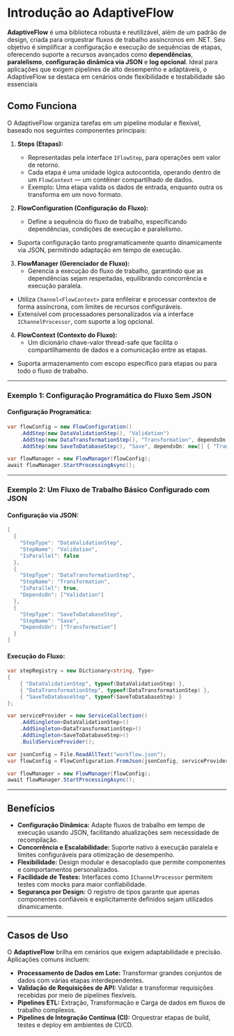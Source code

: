 # Introdução ao AdaptiveFlow

**AdaptiveFlow** é uma biblioteca robusta e reutilizável, além de um padrão de design, criada para orquestrar fluxos de trabalho assíncronos em .NET. Seu objetivo é simplificar a configuração e execução de sequências de etapas, oferecendo suporte a recursos avançados como **dependências**, **paralelismo**, **configuração dinâmica via JSON** e **log opcional**. Ideal para aplicações que exigem pipelines de alto desempenho e adaptáveis, o AdaptiveFlow se destaca em cenários onde flexibilidade e testabilidade são essenciais

## Como Funciona

O AdaptiveFlow organiza tarefas em um pipeline modular e flexível, baseado nos seguintes componentes principais:

1. **Steps (Etapas):**
   - Representadas pela interface `IFlowStep`, para operações sem valor de retorno.
   - Cada etapa é uma unidade lógica autocontida, operando dentro de um `FlowContext` — um contêiner compartilhado de dados.
   - Exemplo: Uma etapa valida os dados de entrada, enquanto outra os transforma em um novo formato.

2. **FlowConfiguration (Configuração do Fluxo):**
   - Define a sequência do fluxo de trabalho, especificando dependências, condições de execução e paralelismo.
  - Suporta configuração tanto programaticamente quanto dinamicamente via JSON, permitindo adaptação em tempo de execução.

3. **FlowManager (Gerenciador de Fluxo):**
   - Gerencia a execução do fluxo de trabalho, garantindo que as dependências sejam respeitadas, equilibrando concorrência e execução paralela.
  - Utiliza `Channel<FlowContext>` para enfileirar e processar contextos de forma assíncrona, com limites de recursos configuráveis.
  - Extensível com processadores personalizados via a interface `IChannelProcessor`, com suporte a log opcional.

4. **FlowContext (Contexto do Fluxo):**
   - Um dicionário chave-valor thread-safe que facilita o compartilhamento de dados e a comunicação entre as etapas.
  - Suporta armazenamento com escopo específico para etapas ou para todo o fluxo de trabalho.



---

### Exemplo 1: Configuração Programática do Fluxo Sem JSON

#### Configuração Programática:
```csharp
var flowConfig = new FlowConfiguration()
    .AddStep(new DataValidationStep(), "Validation")
    .AddStep(new DataTransformationStep(), "Transformation", dependsOn: new[] { "Validation" }, isParallel: true)
    .AddStep(new SaveToDatabaseStep(), "Save", dependsOn: new[] { "Transformation" });

var flowManager = new FlowManager(flowConfig);
await flowManager.StartProcessingAsync();
```

---

### Exemplo 2: Um Fluxo de Trabalho Básico Configurado com JSON

#### Configuração via JSON:
```csharp
[
  {
    "StepType": "DataValidationStep",
    "StepName": "Validation",
    "IsParallel": false
  },
  {
    "StepType": "DataTransformationStep",
    "StepName": "Transformation",
    "IsParallel": true,
    "DependsOn": ["Validation"]
  },
  {
    "StepType": "SaveToDatabaseStep",
    "StepName": "Save",
    "DependsOn": ["Transformation"]
  }
]
```

#### Execução do Fluxo:
```csharp
var stepRegistry = new Dictionary<string, Type>
{
    { "DataValidationStep", typeof(DataValidationStep) },
    { "DataTransformationStep", typeof(DataTransformationStep) },
    { "SaveToDatabaseStep", typeof(SaveToDatabaseStep) }
};

var serviceProvider = new ServiceCollection()
    .AddSingleton<DataValidationStep>()
    .AddSingleton<DataTransformationStep>()
    .AddSingleton<SaveToDatabaseStep>()
    .BuildServiceProvider();

var jsonConfig = File.ReadAllText("workflow.json");
var flowConfig = FlowConfiguration.FromJson(jsonConfig, serviceProvider, stepRegistry);

var flowManager = new FlowManager(flowConfig);
await flowManager.StartProcessingAsync();
```

---

## Benefícios

- **Configuração Dinâmica:** Adapte fluxos de trabalho em tempo de execução usando JSON, facilitando atualizações sem necessidade de recompilação.
- **Concorrência e Escalabilidade:** Suporte nativo à execução paralela e limites configuráveis para otimização de desempenho.
- **Flexibilidade:** Design modular e desacoplado que permite componentes e comportamentos personalizados.
- **Facilidade de Testes:** Interfaces como `IChannelProcessor` permitem testes com mocks para maior confiabilidade.
- **Segurança por Design:** O registro de tipos garante que apenas componentes confiáveis e explicitamente definidos sejam utilizados dinamicamente.

---

## Casos de Uso

O **AdaptiveFlow** brilha em cenários que exigem adaptabilidade e precisão. Aplicações comuns incluem:
- **Processamento de Dados em Lote:** Transformar grandes conjuntos de dados com várias etapas interdependentes.
- **Validação de Requisições de API:** Validar e transformar requisições recebidas por meio de pipelines flexíveis.
- **Pipelines ETL:** Extração, Transformação e Carga de dados em fluxos de trabalho complexos.
- **Pipelines de Integração Contínua (CI):** Orquestrar etapas de build, testes e deploy em ambientes de CI/CD.

